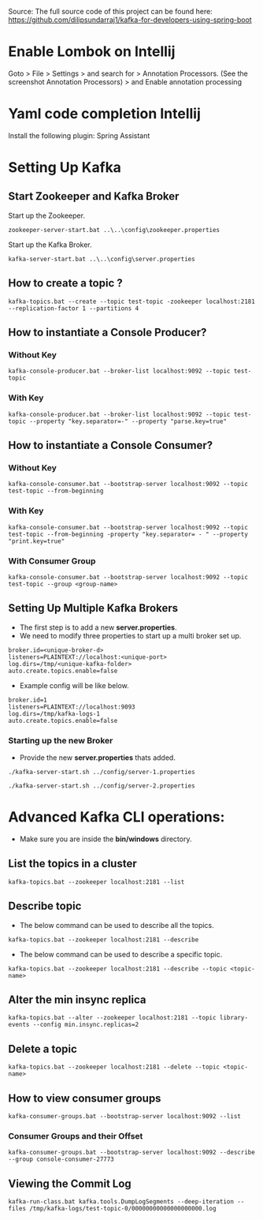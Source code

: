 Source: The full source code of this project can be found here: https://github.com/dilipsundarraj1/kafka-for-developers-using-spring-boot

# Enable Lombok on Intellij
Goto > File > Settings > and search for > Annotation Processors. (See the screenshot Annotation Processors) > and Enable annotation processing

# Yaml code completion Intellij
Install the following plugin: Spring Assistant

# Setting Up Kafka
## Start Zookeeper and Kafka Broker
Start up the Zookeeper.
```
zookeeper-server-start.bat ..\..\config\zookeeper.properties
```
Start up the Kafka Broker.
```
kafka-server-start.bat ..\..\config\server.properties
```
## How to create a topic ?
```
kafka-topics.bat --create --topic test-topic -zookeeper localhost:2181 --replication-factor 1 --partitions 4
```
## [](https://github.com/dilipsundarraj1/kafka-for-developers-using-spring-boot/blob/master/SetUpKafka.md#how-to-instantiate-a-console-producer-1)How to instantiate a Console Producer?
### Without Key
```
kafka-console-producer.bat --broker-list localhost:9092 --topic test-topic
```
### With Key
```
kafka-console-producer.bat --broker-list localhost:9092 --topic test-topic --property "key.separator=-" --property "parse.key=true"
```
## How to instantiate a Console Consumer?
### Without Key
```
kafka-console-consumer.bat --bootstrap-server localhost:9092 --topic test-topic --from-beginning
```
### With Key
```
kafka-console-consumer.bat --bootstrap-server localhost:9092 --topic test-topic --from-beginning -property "key.separator= - " --property "print.key=true"
```
### With Consumer Group
```
kafka-console-consumer.bat --bootstrap-server localhost:9092 --topic test-topic --group <group-name>
```
## Setting Up Multiple Kafka Brokers

-   The first step is to add a new **server.properties**.    
-   We need to modify three properties to start up a multi broker set up.   
```
broker.id=<unique-broker-d>
listeners=PLAINTEXT://localhost:<unique-port>
log.dirs=/tmp/<unique-kafka-folder>
auto.create.topics.enable=false
```
-   Example config will be like below.
```
broker.id=1
listeners=PLAINTEXT://localhost:9093
log.dirs=/tmp/kafka-logs-1
auto.create.topics.enable=false
```
### Starting up the new Broker
-   Provide the new **server.properties** thats added.
```
./kafka-server-start.sh ../config/server-1.properties
```
```
./kafka-server-start.sh ../config/server-2.properties
```
# Advanced Kafka CLI operations:
-   Make sure you are inside the **bin/windows** directory.

## List the topics in a cluster
```
kafka-topics.bat --zookeeper localhost:2181 --list
```
## Describe topic
-   The below command can be used to describe all the topics.
```
kafka-topics.bat --zookeeper localhost:2181 --describe
```
-   The below command can be used to describe a specific topic.
```
kafka-topics.bat --zookeeper localhost:2181 --describe --topic <topic-name>
```
## Alter the min insync replica
```
kafka-topics.bat --alter --zookeeper localhost:2181 --topic library-events --config min.insync.replicas=2
```
## Delete a topic
```
kafka-topics.bat --zookeeper localhost:2181 --delete --topic <topic-name>
```
## How to view consumer groups
```
kafka-consumer-groups.bat --bootstrap-server localhost:9092 --list
```
### Consumer Groups and their Offset
```
kafka-consumer-groups.bat --bootstrap-server localhost:9092 --describe --group console-consumer-27773
```
## Viewing the Commit Log
```
kafka-run-class.bat kafka.tools.DumpLogSegments --deep-iteration --files /tmp/kafka-logs/test-topic-0/00000000000000000000.log
```
